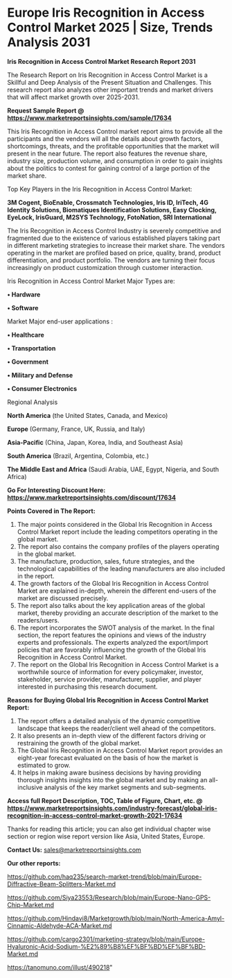 # Europe Iris Recognition in Access Control Market 2025 | Size, Trends Analysis 2031

<strong>Iris Recognition in Access Control Market Research Report 2031</strong>

The Research Report on Iris Recognition in Access Control Market is a Skillful and Deep Analysis of the Present Situation and Challenges. This research report also analyzes other important trends and market drivers that will affect market growth over 2025-2031.

<strong>Request Sample Report @ <a href=https://www.marketreportsinsights.com/sample/17634>https://www.marketreportsinsights.com/sample/17634</a></strong>

This Iris Recognition in Access Control market report aims to provide all the participants and the vendors will all the details about growth factors, shortcomings, threats, and the profitable opportunities that the market will present in the near future. The report also features the revenue share, industry size, production volume, and consumption in order to gain insights about the politics to contest for gaining control of a large portion of the market share.

Top Key Players in the Iris Recognition in Access Control Market:

<strong>3M Cogent, BioEnable, Crossmatch Technologies, Iris ID, IriTech, 4G Identity Solutions, Biomatiques Identification Solutions, Easy Clocking, EyeLock, IrisGuard, M2SYS Technology, FotoNation, SRI International</strong>

The Iris Recognition in Access Control Industry is severely competitive and fragmented due to the existence of various established players taking part in different marketing strategies to increase their market share. The vendors operating in the market are profiled based on price, quality, brand, product differentiation, and product portfolio. The vendors are turning their focus increasingly on product customization through customer interaction.

Iris Recognition in Access Control Market Major Types are:

<strong>• Hardware

• Software</strong>

Market Major end-user applications :

<strong>• Healthcare

• Transportation

• Government

• Military and Defense

• Consumer Electronics</strong>

Regional Analysis

</u><strong><b>North America</b></strong> (the United States, Canada, and Mexico)

<strong><b>Europe </b></strong>(Germany, France, UK, Russia, and Italy)

<strong><b>Asia-Pacific</b></strong> (China, Japan, Korea, India, and Southeast Asia)

<strong><b>South America</b></strong> (Brazil, Argentina, Colombia, etc.)

<strong><b>The Middle East and Africa</b></strong> (Saudi Arabia, UAE, Egypt, Nigeria, and South Africa)

<strong>Go For Interesting Discount Here: <a href=https://www.marketreportsinsights.com/discount/17634>https://www.marketreportsinsights.com/discount/17634</a></strong>

<strong>Points Covered in The Report:</strong>
<ol>
  <li>The major points considered in the Global Iris Recognition in Access Control Market report include the leading competitors operating in the global market.</li>
  <li>The report also contains the company profiles of the players operating in the global market.</li>
  <li>The manufacture, production, sales, future strategies, and the technological capabilities of the leading manufacturers are also included in the report.</li>
  <li>The growth factors of the Global Iris Recognition in Access Control Market are explained in-depth, wherein the different end-users of the market are discussed precisely.</li>
  <li>The report also talks about the key application areas of the global market, thereby providing an accurate description of the market to the readers/users.</li>
  <li>The report incorporates the SWOT analysis of the market. In the final section, the report features the opinions and views of the industry experts and professionals. The experts analyzed the export/import policies that are favorably influencing the growth of the Global Iris Recognition in Access Control Market.</li>
  <li>The report on the Global Iris Recognition in Access Control Market is a worthwhile source of information for every policymaker, investor, stakeholder, service provider, manufacturer, supplier, and player interested in purchasing this research document.</li>
</ol>
<strong>Reasons for Buying Global Iris Recognition in Access Control Market Report:</strong>

<ol>
  <li>The report offers a detailed analysis of the dynamic competitive landscape that keeps the reader/client well ahead of the competitors.</li>
  <li>It also presents an in-depth view of the different factors driving or restraining the growth of the global market.</li>
  <li>The Global Iris Recognition in Access Control Market report provides an eight-year forecast evaluated on the basis of how the market is estimated to grow.</li>
  <li>It helps in making aware business decisions by having providing thorough insights insights into the global market and by making an all-inclusive analysis of the key market segments and sub-segments.</li>
</ol>
<strong>Access full Report Description, TOC, Table of Figure, Chart, etc. @ <a href=https://www.marketreportsinsights.com/industry-forecast/global-iris-recognition-in-access-control-market-growth-2021-17634>https://www.marketreportsinsights.com/industry-forecast/global-iris-recognition-in-access-control-market-growth-2021-17634</a></strong>


Thanks for reading this article; you can also get individual chapter wise section or region wise report version like Asia, United States, Europe.

<strong>Contact Us:</strong>
sales@marketreportsinsights.com

<strong>Our other reports:</strong>

<a href=https://github.com/haq235/search-market-trend/blob/main/Europe-Diffractive-Beam-Splitters-Market.md>https://github.com/haq235/search-market-trend/blob/main/Europe-Diffractive-Beam-Splitters-Market.md</a>

<a href=https://github.com/Siya23553/Research/blob/main/Europe-Nano-GPS-Chip-Market.md>https://github.com/Siya23553/Research/blob/main/Europe-Nano-GPS-Chip-Market.md</a>

<a href=https://github.com/Hindavi8/Marketgrowth/blob/main/North-America-Amyl-Cinnamic-Aldehyde-ACA-Market.md>https://github.com/Hindavi8/Marketgrowth/blob/main/North-America-Amyl-Cinnamic-Aldehyde-ACA-Market.md</a>

<a href=https://github.com/cargo2301/marketing-strategy/blob/main/Europe-Hyaluronic-Acid-Sodium-%E2%89%B8%EF%BF%BD%EF%BF%BD-Market.md>https://github.com/cargo2301/marketing-strategy/blob/main/Europe-Hyaluronic-Acid-Sodium-%E2%89%B8%EF%BF%BD%EF%BF%BD-Market.md</a>

<a href=https://tanomuno.com/illust/490218>https://tanomuno.com/illust/490218</a>"
